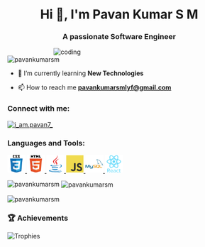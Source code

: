 <h1 align="center">Hi 👋, I'm Pavan Kumar S M</h1>
<h3 align="center">A passionate Software Engineer</h3>

<img align="right" alt="coding" width="400" src="https://user-images.githubusercontent.com/55389276/140866485-8fb1c876-9a8f-4d6a-98dc-08c4981eaf70.gif">

<p align="left"> <img src="https://komarev.com/ghpvc/?username=pavankumarsm&label=Profile%20views&color=0e75b6&style=flat" alt="pavankumarsm" /> </p>

- 🌱 I’m currently learning **New Technologies**

- 📫 How to reach me **pavankumarsmlyf@gmail.com**

<h3 align="left">Connect with me:</h3>
<p align="left">
<a href="https://instagram.com/i_am.pavan7_" target="blank"><img align="center" src="https://raw.githubusercontent.com/rahuldkjain/github-profile-readme-generator/master/src/images/icons/Social/instagram.svg" alt="i_am.pavan7_" height="30" width="40" /></a>
</p>

<h3 align="left">Languages and Tools:</h3>
<p align="left"> <a href="https://www.w3schools.com/css/" target="_blank" rel="noreferrer"> <img src="https://raw.githubusercontent.com/devicons/devicon/master/icons/css3/css3-original-wordmark.svg" alt="css3" width="40" height="40"/> </a> <a href="https://www.w3.org/html/" target="_blank" rel="noreferrer"> <img src="https://raw.githubusercontent.com/devicons/devicon/master/icons/html5/html5-original-wordmark.svg" alt="html5" width="40" height="40"/> </a> <a href="https://www.java.com" target="_blank" rel="noreferrer"> <img src="https://raw.githubusercontent.com/devicons/devicon/master/icons/java/java-original.svg" alt="java" width="40" height="40"/> </a> <a href="https://developer.mozilla.org/en-US/docs/Web/JavaScript" target="_blank" rel="noreferrer"> <img src="https://raw.githubusercontent.com/devicons/devicon/master/icons/javascript/javascript-original.svg" alt="javascript" width="40" height="40"/> </a> <a href="https://www.mysql.com/" target="_blank" rel="noreferrer"> <img src="https://raw.githubusercontent.com/devicons/devicon/master/icons/mysql/mysql-original-wordmark.svg" alt="mysql" width="40" height="40"/> </a> <a href="https://reactjs.org/" target="_blank" rel="noreferrer"> <img src="https://raw.githubusercontent.com/devicons/devicon/master/icons/react/react-original-wordmark.svg" alt="react" width="40" height="40"/> </a> </p>

<p><img align="left" src="https://github-readme-stats.vercel.app/api/top-langs?username=pavankumarsm&show_icons=true&locale=en&layout=compact" alt="pavankumarsm" /></p>

<p>&nbsp;<img align="center" src="https://github-readme-stats.vercel.app/api?username=pavankumarsm&show_icons=true&locale=en" alt="pavankumarsm" /></p>

<p><img align="center" src="https://github-readme-streak-stats.herokuapp.com/?user=pavankumarsm&" alt="pavankumarsm" /></p>

### 🏆 Achievements
<p align="left">
  <img src="https://github-profile-trophy.vercel.app/?username=pavankumarsm&margin-w=15&margin-h=15&column=7" alt="Trophies" />
</p>
<!--
**pavankumarsm/pavankumarsm** is a ✨ _special_ ✨ repository because its `README.md` (this file) appears on your GitHub profile.

Here are some ideas to get you started:

- 🔭 I’m currently working on ...
- 🌱 I’m currently learning ...
- 👯 I’m looking to collaborate on ...
- 🤔 I’m looking for help with ...
- 💬 Ask me about ...
- 📫 How to reach me: ...
- 😄 Pronouns: ...
- ⚡ Fun fact: ...
-->
